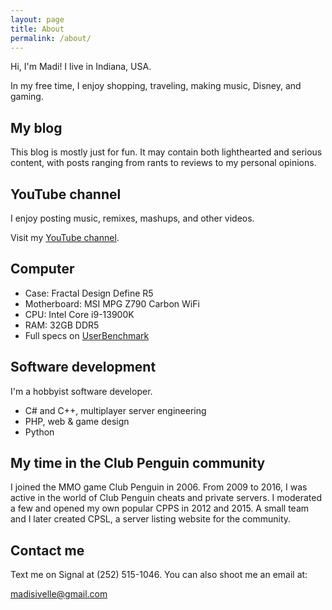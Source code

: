 ```yaml
---
layout: page
title: About
permalink: /about/
---
```


Hi, I'm Madi! I live in Indiana, USA.

In my free time, I enjoy shopping, traveling, making music, Disney, and gaming.

## My blog
This blog is mostly just for fun. It may contain both lighthearted and serious content, with posts ranging from rants to reviews to my personal opinions.

## YouTube channel
I enjoy posting music, remixes, mashups, and other videos.

Visit my [YouTube channel](https://www.youtube.com/@madi2176).

## Computer
- Case: Fractal Design Define R5
- Motherboard: MSI MPG Z790 Carbon WiFi
- CPU: Intel Core i9-13900K
- RAM: 32GB DDR5
- Full specs on [UserBenchmark](https://www.userbenchmark.com/UserRun/58729356)

## Software development
I'm a hobbyist software developer.
- C# and C++, multiplayer server engineering
- PHP, web & game design
- Python

## My time in the Club Penguin community
I joined the MMO game Club Penguin in 2006. From 2009 to 2016, I was active in the world of Club Penguin cheats and private servers. I moderated a few and opened my own popular CPPS in 2012 and 2015. A small team and I later created CPSL, a server listing website for the community.

## Contact me
Text me on Signal at (252) 515-1046. You can also shoot me an email at:

[madisivelle@gmail.com](mailto:madisivelle@gmail.com)

